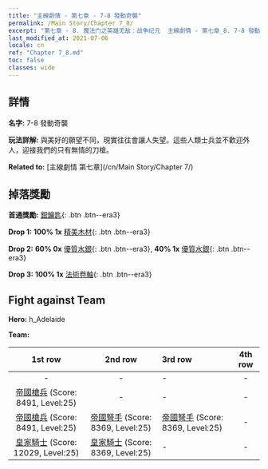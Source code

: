```yaml
---
title: "主線劇情 - 第七章 - 7-8 發動奇襲"
permalink: /Main Story/Chapter 7_8/
excerpt: "第七章 - 8. 魔法门之英雄无敌：战争纪元  主線劇情 - 第七章_8. 7-8 發動奇襲"
last_modified_at: 2021-07-06
locale: cn
ref: "Chapter 7_8.md"
toc: false
classes: wide
---
```


## 詳情

 **名字:** 7-8 發動奇襲

 **玩法詳解:** 與美好的願望不同，現實往往會讓人失望。這些人類士兵並不歡迎外人，迎接我們的只有無情的刀槍。

 **Related to:** [主線劇情 第七章](/cn/Main Story/Chapter 7/)

## 掉落獎勵

 **首通獎勵:** [銀鑰匙](/cn/Items/con_693/){: .btn .btn--era3}

 **Drop 1:** **100% 1x** [精美木材](/cn/Items/mat_20/){: .btn .btn--era3}

 **Drop 2:** **60% 0x** [優質水銀](/cn/Items/mat_14/){: .btn .btn--era3}, **40% 1x** [優質水銀](/cn/Items/mat_14/){: .btn .btn--era3}

 **Drop 3:** **100% 1x** [法術卷軸](/cn/Items/con_694/){: .btn .btn--era3}


## Fight against Team
 **Hero:** h_Adelaide

 **Team:**


  | 1st row | 2nd row | 3rd row | 4th row |
  |:----:|:----:|:----|:----:|
  | - | - | - | - |
  | [帝國槍兵](/cn/units/Pikeman/) (Score: 8491, Level:25)  | - | - | - |
  | [帝國槍兵](/cn/units/Pikeman/) (Score: 8491, Level:25)  | [帝國弩手](/cn/units/Marksman/) (Score: 8369, Level:25)  | [帝國弩手](/cn/units/Marksman/) (Score: 8369, Level:25)  | - |
  | [皇家騎士](/cn/units/Cavalier/) (Score: 12029, Level:25)  | [皇家騎士](/cn/units/Cavalier/) (Score: 8369, Level:25)  | - | - |


